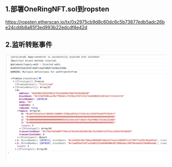 ## 1.部署OneRingNFT.sol到ropsten    
   https://ropsten.etherscan.io/tx/0x2975cb9d8c60dc6c5b73877edb5adc26be24cddb8a85f3ed993b22edcdf4e42d    
 
## 2.监听转账事件
   <div align=center><img src="https://github.com/ferrarif1/OK-HomeWork/blob/main/W3/picture/%E8%8E%B7%E5%8F%96Topics.png" width="880px"></div>
